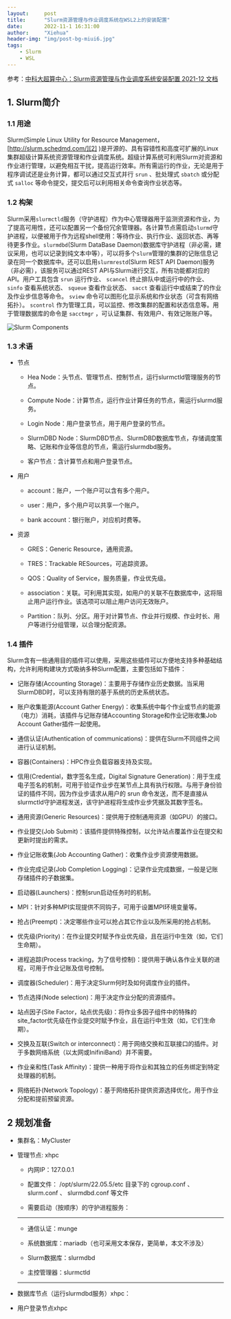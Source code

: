 ```yaml
---
layout:     post
title:      "Slurm资源管理与作业调度系统在WSL2上的安装配置"
date:       2022-11-1 16:31:00
author:     "Xiehua"
header-img: "img/post-bg-miui6.jpg"
tags:
    - Slurm
    - WSL
---
```


参考：[中科大超算中心：Slurm资源管理与作业调度系统安装配置 2021-12 文档][1]

## 1. Slurm简介

### 1.1 用途  

Slurm(Simple Linux Utility for Resource Management， [http://slurm.schedmd.com/][2] )是开源的、具有容错性和高度可扩展的Linux集群超级计算系统资源管理和作业调度系统。超级计算系统可利用Slurm对资源和作业进行管理，以避免相互干扰，提高运行效率。所有需运行的作业，无论是用于程序调试还是业务计算，都可以通过交互式并行 `srun` 、批处理式 `sbatch` 或分配式 `salloc` 等命令提交，提交后可以利用相关命令查询作业状态等。

### 1.2 构架
Slurm采用`slurmctld`服务（守护进程）作为中心管理器用于监测资源和作业，为了提高可用性，还可以配置另一个备份冗余管理器。各计算节点需启动`slurmd`守护进程，以便被用于作为远程shell使用：等待作业、执行作业、返回状态、再等待更多作业。`slurmdbd`(Slurm DataBase Daemon)数据库守护进程（非必需，建议采用，也可以记录到纯文本中等），可以将多个`slurm`管理的集群的记账信息记录在同一个数据库中。还可以启用`slurmrestd`(Slurm REST API Daemon)服务（非必需），该服务可以通过REST API与Slurm进行交互，所有功能都对应的API。用户工具包含 `srun` 运行作业、 `scancel` 终止排队中或运行中的作业、 `sinfo` 查看系统状态、 `squeue` 查看作业状态、 `sacct` 查看运行中或结束了的作业及作业步信息等命令。 `sview` 命令可以图形化显示系统和作业状态（可含有网络拓扑）。 `scontrol` 作为管理工具，可以监控、修改集群的配置和状态信息等。用于管理数据库的命令是 `sacctmgr` ，可认证集群、有效用户、有效记账账户等。

![Slurm Components][3]

### 1.3 术语  

- 节点  

  - Hea Node：头节点、管理节点、控制节点，运行slurmctld管理服务的节点。
  - Compute Node：计算节点，运行作业计算任务的节点，需运行slurmd服务。
  - Login Node：用户登录节点，用于用户登录的节点。

  - SlurmDBD Node：SlurmDBD节点、SlurmDBD数据库节点，存储调度策略、记账和作业等信息的节点，需运行slurmdbd服务。

  - 客户节点：含计算节点和用户登录节点。

- 用户
  - account：账户，一个账户可以含有多个用户。

  - user：用户，多个用户可以共享一个账户。

  - bank account：银行账户，对应机时费等。

- 资源
  - GRES：Generic Resource，通用资源。

  - TRES：Trackable RESources，可追踪资源。

  - QOS：Quality of Service，服务质量，作业优先级。

  - association：关联。可利用其实现，如用户的关联不在数据库中，这将阻止用户运行作业。该选项可以阻止用户访问无效账户。

  - Partition：队列、分区。用于对计算节点、作业并行规模、作业时长、用户等进行分组管理，以合理分配资源。

### 1.4 插件
Slurm含有一些通用目的插件可以使用，采用这些插件可以方便地支持多种基础结构，允许利用构建块方式吸纳多种Slurm配置，主要包括如下插件：

- 记账存储(Accounting Storage)：主要用于存储作业历史数据。当采用SlurmDBD时，可以支持有限的基于系统的历史系统状态。  
    
- 账户收集能源(Account Gather Energy)：收集系统中每个作业或节点的能源（电力）消耗，该插件与记账存储Accounting Storage和作业记账收集Job Account Gather插件一起使用。

- 通信认证(Authentication of communications)：提供在Slurm不同组件之间进行认证机制。

- 容器(Containers)：HPC作业负载容器支持及实现。

- 信用(Credential，数字签名生成，Digital Signature Generation)：用于生成电子签名的机制，可用于验证作业步在某节点上具有执行权限。与用于身份验证的插件不同，因为作业步请求从用户的 srun 命令发送，而不是直接从slurmctld守护进程发送，该守护进程将生成作业步凭据及其数字签名。

- 通用资源(Generic Resources)：提供用于控制通用资源（如GPU）的接口。

- 作业提交(Job Submit)：该插件提供特殊控制，以允许站点覆盖作业在提交和更新时提出的需求。

- 作业记账收集(Job Accounting Gather)：收集作业步资源使用数据。

- 作业完成记录(Job Completion Logging)：记录作业完成数据，一般是记账存储插件的子数据集。

- 启动器(Launchers)：控制srun启动任务时的机制。

- MPI：针对多种MPI实现提供不同钩子，可用于设置MPI环境变量等。

- 抢占(Preempt)：决定哪些作业可以抢占其它作业以及所采用的抢占机制。

- 优先级(Priority)：在作业提交时赋予作业优先级，且在运行中生效（如，它们生命期）。

- 进程追踪(Process tracking，为了信号控制)：提供用于确认各作业关联的进程，可用于作业记账及信号控制。

- 调度器(Scheduler)：用于决定Slurm何时及如何调度作业的插件。

- 节点选择(Node selection)：用于决定作业分配的资源插件。

- 站点因子(Site Factor，站点优先级)：将作业多因子组件中的特殊的site_factor优先级在作业提交时赋予作业，且在运行中生效（如，它们生命期）。

- 交换及互联(Switch or interconnect)：用于网络交换和互联接口的插件。对于多数网络系统（以太网或InifiniBand）并不需要。

- 作业亲和性(Task Affinity)：提供一种用于将作业和其独立的任务绑定到特定处理器的机制。

- 网络拓扑(Network Topology)：基于网络拓扑提供资源选择优化，用于作业分配和提前预留资源。

## 2 规划准备  

- 集群名：MyCluster

- 管理节点: xhpc

  - 内网IP：127.0.0.1  

  - 配置文件： /opt/slurm/22.05.5/etc 目录下的 cgroup.conf 、 slurm.conf 、 slurmdbd.conf 等文件  

  - 需要启动（按顺序）的守护进程服务：
  ---
  - 通信认证：munge

  - 系统数据库：mariadb（也可采用文本保存，更简单，本文不涉及）

  - Slurm数据库：slurmdbd

  - 主控管理器：slurmctld
  ---

- 数据库节点（运行slurmdbd服务）xhpc：
- 用户登录节点xhpc

[1]:http://hmli.ustc.edu.cn/doc/linux/slurm-install/slurm-install.html
[2]:http://slurm.schedmd.com/
[3]:https://xh125.github.io/images/Slurm/arch.gif
